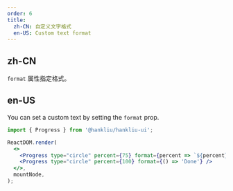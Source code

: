 ```yaml
---
order: 6
title:
  zh-CN: 自定义文字格式
  en-US: Custom text format
---
```


## zh-CN

`format` 属性指定格式。

## en-US

You can set a custom text by setting the `format` prop.

```jsx
import { Progress } from '@hankliu/hankliu-ui';

ReactDOM.render(
  <>
    <Progress type="circle" percent={75} format={percent => `${percent} Days`} />
    <Progress type="circle" percent={100} format={() => 'Done'} />
  </>,
  mountNode,
);
```

<style>
div.hlui-progress-circle,
div.hlui-progress-line {
  margin-right: 8px;
  margin-bottom: 8px;
}
[class*='-col-rtl'] div.hlui-progress-circle,
[class*='-col-rtl'] div.hlui-progress-line {
  margin-right: 0;
  margin-left: 8px;
}
</style>
